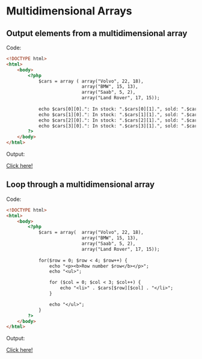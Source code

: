 # Multidimensional Arrays

## Output elements from a multidimensional array

Code: 

```html
<!DOCTYPE html>
<html>
    <body>
        <?php
            $cars = array ( array("Volvo", 22, 18),
                            array("BMW", 15, 13),
                            array("Saab", 5, 2),
                            array("Land Rover", 17, 15));
            
            echo $cars[0][0].": In stock: ".$cars[0][1].", sold: ".$cars[0][2].".<br>";
            echo $cars[1][0].": In stock: ".$cars[1][1].", sold: ".$cars[1][2].".<br>";
            echo $cars[2][0].": In stock: ".$cars[2][1].", sold: ".$cars[2][2].".<br>";
            echo $cars[3][0].": In stock: ".$cars[3][1].", sold: ".$cars[3][2].".<br>";
        ?>
    </body>
</html>
```

Output:

[Click here!](https://www.w3schools.com/php/phptryit.asp?filename=tryphp_array_multi)

## Loop through a multidimensional array

Code: 

```html
<!DOCTYPE html>
<html>
    <body>
        <?php
            $cars = array(  array("Volvo", 22, 18), 
                            array("BMW", 15, 13), 
                            array("Saab", 5, 2), 
                            array("Land Rover", 17, 15));
                
            for($row = 0; $row < 4; $row++) {
                echo "<p><b>Row number $row</b></p>";
                echo "<ul>";

                for ($col = 0; $col < 3; $col++) {
                    echo "<li>" . $cars[$row][$col] . "</li>";
                }

                echo "</ul>";
            }
        ?>
    </body>
</html>
```

Output:

[Click here!](https://www.w3schools.com/php/phptryit.asp?filename=tryphp_array_multi2)